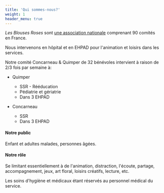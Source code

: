 ```yaml
---
title: 'Qui sommes-nous?'
weight: 1
header_menu: true
---
```


_Les Blouses Roses_ sont [une association nationale](https://www.lesblousesroses.asso.fr/fr/) comprenant 90 comités en France.

Nous intervenons en hôpital et en EHPAD pour l'animation et loisirs dans les services.

Notre comité Concarneau & Quimper de 32 bénévoles intervient à raison de 2/3 fois par semaine à:

- Quimper
  - SSR - Rééducation
  - Pédiatrie et gériatrie
  - Dans 3 EHPAD

- Concarneau
  - SSR
  - Dans 3 EHPAD

#### Notre public

Enfant et adultes malades, personnes âgées.

#### Notre rôle

Se limitant essentiellement à de l'animation, distraction, l'écoute, partage, accompagnement, jeux, art floral, loisirs créatifs, lecture, etc.

Les soins d'hygiène et médicaux étant réservés au personnel médical du service.
